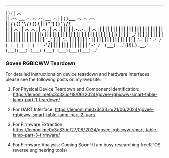 
 ___                                               ___                                
(   )                                             (   )  .-.                          
 | |    .--.    ___ .-. .-.     .--.    ___ .-.    | |  ( __)  ___ .-. .-.     .--.   
 | |   /    \  (   )   '   \   /    \  (   )   \   | |  (''") (   )   '   \   /    \  
 | |  |  .-. ;  |  .-.  .-. ; |  .-. ;  |  .-. .   | |   | |   |  .-.  .-. ; |  .-. ; 
 | |  |  | | |  | |  | |  | | | |  | |  | |  | |   | |   | |   | |  | |  | | |  | | | 
 | |  |  |/  |  | |  | |  | | | |  | |  | |  | |   | |   | |   | |  | |  | | |  |/  | 
 | |  |  ' _.'  | |  | |  | | | |  | |  | |  | |   | |   | |   | |  | |  | | |  ' _.' 
 | |  |  .'.-.  | |  | |  | | | '  | |  | |  | |   | |   | |   | |  | |  | | |  .'.-. 
 | |  '  `-' /  | |  | |  | | '  `-' /  | |  | |   | |   | |   | |  | |  | | '  `-' / 
(___)  `.__.'  (___)(___)(___) `.__.'  (___)(___) (___) (___) (___)(___)(___) `.__.'  
                                                                                      
### Govee RGBICWW Teardown ####

For detailed instructions on device teardown and hardware interfaces please see the
following posts on my website:

1) For Physical Device Teardown and Component Identification:
   https://lemonlime0x3c33.io/18/06/2024/govee-rgbicww-smart-table-lamp-part-1-teardown/
   
2) For UART Interface:
   https://lemonlime0x3c33.io/21/06/2024/govee-rgbicww-smart-table-lamp-part-2-uart/
   
3) For Firmware Extraction:
   https://lemonlime0x3c33.io/27/06/2024/govee-rgbicww-smart-table-lamp-part-3-firmware/

4) For Firmware Analysis:
   Coming Soon! (I am busy researching freeRTOS reverse engineering tools)
